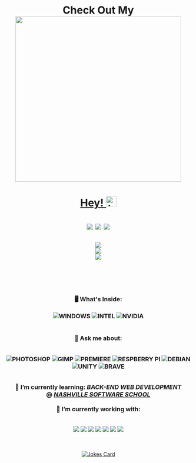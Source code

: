 <!-- 🚀Jackson Goodman's Github Profile Readme!🚀 -->
<header>
<div align = "center">
<h1 align = "center">
Check Out My 
<a href="https://www.linktr.ee/jacksonrgoodman">


<br/>
<img src = "https://img.shields.io/badge/LINKTR.EE%20-darkgreen?&style=for-the-badge&logo=linktree&logoColor=white" width=450/>
</a>
</h1>
</div>

<a align = "center" href="https://jacksonrgoodman.github.io">
<h1 align="center">
Hey!
<img src="https://user-images.githubusercontent.com/1303154/88677602-1635ba80-d120-11ea-84d8-d263ba5fc3c0.gif" width="28px" alt="hi">
</a>

<p align="center">
<a href="https://www.linkedin.com/in/jacksonrgoodman/"><img align= "center" src="https://img.shields.io/badge/-Linked%20In-0e76a8?style=flat&labelColor=0e76a8&logo=linkedin&logoColor=white" /></a>
<a href="mailto:jacksonrgoodman@gmail.com"><img align= "center" src="https://img.shields.io/badge/-jacksonrgoodman@gmail.com-c0392b?style=flat&labelColor=c0392b&logo=gmail&logoColor=white" /></a> 
<a href="https://dev.to/jacksonrgoodman/"><img align= "center" src="https://img.shields.io/badge/-Jackson%20Goodman%20@%20DEV.to-%23323330.svg?style=flat&logo=dev-dot-to&logoColor=white" /></a>
</h1>



<div align= "center">
<a>	
<img align= "center" src="https://github-profile-trophy.vercel.app/?username=jacksonrgoodman&row=2&column=2&theme=radical" />
</a>
	<br/>
<a>
<img align= "center" src="https://github-readme-stats-sandy-five.vercel.app/api/top-langs/?username=jacksonrgoodman&theme=blue-green&exclude_repo=PoKi-Practice,jacksonrgoodman.github.io&layout=compact" />
</a>
	<br/>
<a>
<img align= "center" src="https://github-readme-stats-sandy-five.vercel.app/api?username=jacksonrgoodman&theme=blue-green" />
</a>
</div>
	</header>
<br/>
<div>
<p align = "center">


  
<h3 style="..." align="center">
 🖥 What's Inside:
<br/><br/>
<div>
<img src="https://img.shields.io/badge/Windows-0078D6?style=for-the-badge&logo=windows&logoColor=white" alt = "WINDOWS"/> 
<img src="https://img.shields.io/badge/INTEL_i9-9900k-0071C5?style=for-the-badge&logo=intel&logoColor=white" alt = "INTEL"/> 
<img src="https://img.shields.io/badge/NVIDIA_GTX-1660_SUPER-76B900?style=for-the-badge&logo=nvidia&logoColor=white" alt = "NVIDIA"/>
</div>
<br/><br/>
 💬 Ask me about: <br/><br/>
<div>
<p align="center">
<img src="https://img.shields.io/badge/adobe%20photoshop%20-%2331A8FF.svg?&style=for-the-badge&logo=adobe%20photoshop&logoColor=white"alt="PHOTOSHOP" /> 
<img src="https://img.shields.io/badge/gimp-5C5543?style=for-the-badge&logo=gimp&logoColor=white" alt="GIMP" />
<img src="https://img.shields.io/badge/adobe%20premiere%20Pro-%23663399.svg?&style=for-the-badge&logo=adobe%20premiere%20pro&logoColor=white" alt="PREMIERE" /> 
<img src="https://img.shields.io/badge/RASPBERRY%20PI-C51A4A.svg?&style=for-the-badge&logo=raspberry%20pi&logoColor=white" alt = "RESPBERRY PI" /> 
<img src="https://img.shields.io/badge/Debian-A81D33?style=for-the-badge&logo=debian&logoColor=white" alt = "DEBIAN" />
<img src="https://img.shields.io/badge/Unity-100000?style=for-the-badge&logo=unity&logoColor=white" alt = "UNITY" /> 
<img src="https://img.shields.io/badge/Brave-FF1B2D?style=for-the-badge&logo=Brave&logoColor=white" alt = "BRAVE" /> 
</div>
 <br/>
 🌱 I’m currently learning: <em>BACK-END WEB DEVELOPMENT</em> <br/>@ <a href="https://nashvillesoftwareschool.com/"><em>NASHVILLE SOFTWARE SCHOOL</em></a>
 <br/><br/>
 🔭 I’m currently working with: <br/><br/>
<p align="center">
<img src="https://img.shields.io/badge/html5%20-%23E34F26.svg?&style=for-the-badge&logo=html5&logoColor=white"/> 
<img src="https://img.shields.io/badge/css3%20-%231572B6.svg?&style=for-the-badge&logo=css3&logoColor=white"/>
<img src="https://img.shields.io/badge/node.js%20-%2343853D.svg?&style=for-the-badge&logo=node-dot-js&logoColor=white"/> 
<img src="https://img.shields.io/badge/javascript%20-%23323330.svg?&style=for-the-badge&logo=javascript&logoColor=%23F7DF1E"/> 
<img src="https://img.shields.io/badge/React-20232A?style=for-the-badge&logo=react&logoColor=61DAFB" /> 
<img src="https://img.shields.io/badge/git%20-%23F05033.svg?&style=for-the-badge&logo=git&logoColor=white"/> 
<img src="https://img.shields.io/badge/.NET-5C2D91?style=for-the-badge&logo=dot-net&logoColor=white" />
</div>
</h3>  


<br/>


<p align="center">
<a href= "https://github.com/ABSphreak/readme-jokes"><img src="https://readme-jokes.vercel.app/api" alt="Jokes Card" theme= "random" /></a>



</div>
